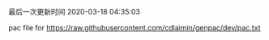 最后一次更新时间 2020-03-18 04:35:03
	
pac file for https://raw.githubusercontent.com/cdlaimin/genpac/dev/pac.txt

